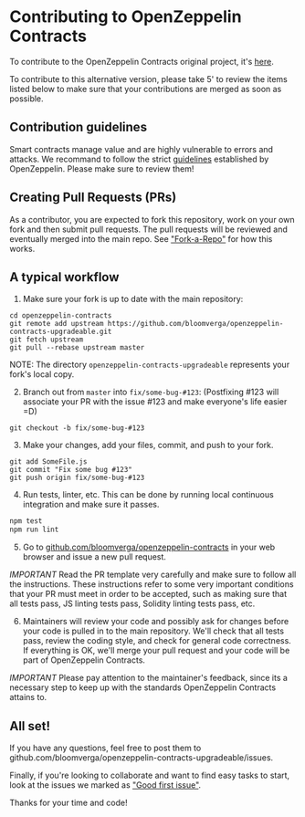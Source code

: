 Contributing to OpenZeppelin Contracts
=======
To contribute to the OpenZeppelin Contracts original project, it's [here](https://github.com/OpenZeppelin/openzeppelin-contracts-upgradeable/blob/master/CONTRIBUTING.md).

To contribute to this alternative version, please take 5' to review the items listed below to make sure that your contributions are merged as soon as possible.

## Contribution guidelines

Smart contracts manage value and are highly vulnerable to errors and attacks. We recommand to follow the strict [guidelines] established by OpenZeppelin. Please make sure to review them!

## Creating Pull Requests (PRs)

As a contributor, you are expected to fork this repository, work on your own fork and then submit pull requests. The pull requests will be reviewed and eventually merged into the main repo. See ["Fork-a-Repo"](https://help.github.com/articles/fork-a-repo/) for how this works.

## A typical workflow

1) Make sure your fork is up to date with the main repository:

```
cd openzeppelin-contracts
git remote add upstream https://github.com/bloomverga/openzeppelin-contracts-upgradeable.git
git fetch upstream
git pull --rebase upstream master
```
NOTE: The directory `openzeppelin-contracts-upgradeable` represents your fork's local copy.

2) Branch out from `master` into `fix/some-bug-#123`:
(Postfixing #123 will associate your PR with the issue #123 and make everyone's life easier =D)
```
git checkout -b fix/some-bug-#123
```

3) Make your changes, add your files, commit, and push to your fork.

```
git add SomeFile.js
git commit "Fix some bug #123"
git push origin fix/some-bug-#123
```

4) Run tests, linter, etc. This can be done by running local continuous integration and make sure it passes.

```bash
npm test
npm run lint
```

5) Go to [github.com/bloomverga/openzeppelin-contracts](https://github.com/OpenZeppelin/openzeppelin-contracts-upgradeable) in your web browser and issue a new pull request.

*IMPORTANT* Read the PR template very carefully and make sure to follow all the instructions. These instructions
refer to some very important conditions that your PR must meet in order to be accepted, such as making sure that all tests pass, JS linting tests pass, Solidity linting tests pass, etc.

6) Maintainers will review your code and possibly ask for changes before your code is pulled in to the main repository. We'll check that all tests pass, review the coding style, and check for general code correctness. If everything is OK, we'll merge your pull request and your code will be part of OpenZeppelin Contracts.

*IMPORTANT* Please pay attention to the maintainer's feedback, since its a necessary step to keep up with the standards OpenZeppelin Contracts attains to.

## All set!

If you have any questions, feel free to post them to github.com/bloomverga/openzeppelin-contracts-upgradeable/issues.

Finally, if you're looking to collaborate and want to find easy tasks to start, look at the issues we marked as ["Good first issue"](https://github.com/bloomverga/openzeppelin-contracts-upgradeable/labels/good%20first%20issue).

Thanks for your time and code!

[guidelines]: GUIDELINES.md
